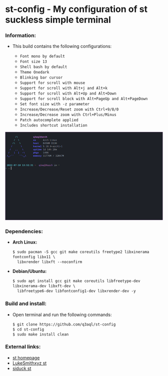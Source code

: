 st-config - My configuration of st suckless simple terminal
===========================================================

### Information:

  * This build contains the following configurations:

    * `Font mono by default`
    * `Font size 13`
    * `Shell bash by default`
    * `Theme Onedark`
    * `Blinking bar cursor`
    * `Support for scroll with mouse`
    * `Support for scroll with Alt+j and Alt+k`
    * `Support for scroll with Alt+Up and Alt+Down`
    * `Support for scroll block with Alt+PageUp and Alt+PageDown`
    * `Set font size with -z parameter`
    * `Increase/Decrease/Reset zoom with Ctrl+9/8/0`
    * `Increase/Decrease zoom with Ctrl+Plus/Minus`
    * `Patch autocomplete applied`
    * `Includes shortcut installation`

<img src="examples/st.png" /> 

### Dependencies:
  
  * **Arch Linux:**

    ```shell
    $ sudo pacman -S gcc git make coreutils freetype2 libxinerama fontconfig libx11 \ 
      libxrender libxft --noconfirm
    ```` 

  * **Debian/Ubuntu:**
  
    ```shell
    $ sudo apt install gcc git make coreutils libfreetype-dev libxinerama-dev libxft-dev \
      libfreetype6-dev libfontconfig1-dev libxrender-dev -y
    ````

### Build and install:

* Open terminal and run the following commands:

  ```shell
  $ git clone https://github.com/q3aql/st-config
  $ cd st-config
  $ sudo make install clean
  ````

### External links:

  * [st homepage](https://st.suckless.org/)
  * [LukeSmithxyz st](https://github.com/lukesmithxyz/st)
  * [siduck st](https://github.com/siduck/st)

